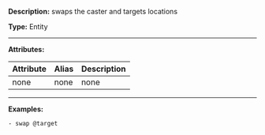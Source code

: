 **Description:** swaps the caster and targets locations

**Type:** Entity

---

**Attributes:**

| Attribute | Alias | Description |
| --------- | ----- | ----------- |
| none  | none  | none|

---

**Examples:**

```
- swap @target
```